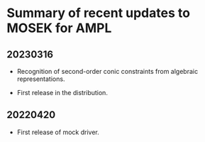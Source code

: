 Summary of recent updates to MOSEK for AMPL
===========================================


## 20230316
- Recognition of second-order conic constraints
  from algebraic representations.
  
- First release in the distribution.


## 20220420
- First release of mock driver.

